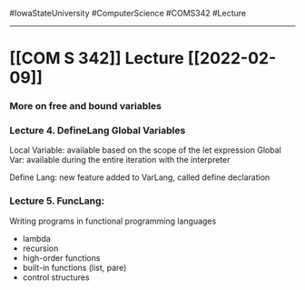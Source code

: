 #IowaStateUniversity
#ComputerScience 
#COMS342
#Lecture

---

# [[COM S 342]] Lecture [[2022-02-09]]

### More on free and bound variables 



### Lecture 4. DefineLang Global Variables 

Local Variable: available based on the scope of the let expression
Global Var: available during the entire iteration with the interpreter 

Define Lang: new feature added to VarLang, called define declaration 

### Lecture 5. FuncLang: 

Writing programs in functional programming languages 
- lambda 
- recursion
- high-order functions 
- built-in functions (list, pare)
- control structures 
